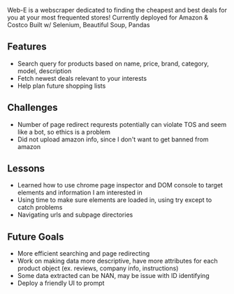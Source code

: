 Web-E is a webscraper dedicated to finding the cheapest and best deals for you at your most frequented stores! 
Currently deployed for Amazon & Costco
Built w/ Selenium, Beautiful Soup, Pandas

## Features
- Search query for products based on name, price, brand, category, model, description
- Fetch newest deals relevant to your interests
- Help plan future shopping lists

## Challenges
- Number of page redirect requrests potentially can violate TOS and seem like a bot, so ethics is a problem
- Did not upload amazon info, since I don't want to get banned from amazon

## Lessons
- Learned how to use chrome page inspector and DOM console to target elements and information I am interested in
- Using time to make sure elements are loaded in, using try except to catch problems
- Navigating urls and subpage directories

## Future Goals
- More efficient searching and page redirecting
- Work on making data more descriptive, have more attributes for each product object (ex. reviews, company info, instructions)
- Some data extracted can be NAN, may be issue with ID identifying
- Deploy a friendly UI to prompt
